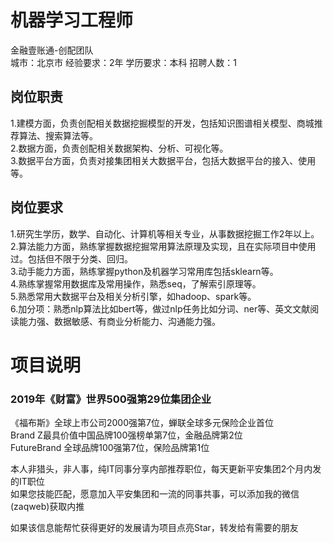# 机器学习工程师
金融壹账通-创配团队  
城市：北京市 经验要求：2年 学历要求：本科  招聘人数：1

## 岗位职责
1.建模方面，负责创配相关数据挖掘模型的开发，包括知识图谱相关模型、商城推荐算法、搜索算法等。   
2.数据方面，负责创配相关数据架构、分析、可视化等。   
3.数据平台方面，负责对接集团相关大数据平台，包括大数据平台的接入、使用等。

## 岗位要求
1.研究生学历，数学、自动化、计算机等相关专业，从事数据挖掘工作2年以上。   
2.算法能力方面，熟练掌握数据挖掘常用算法原理及实现，且在实际项目中使用过。包括但不限于分类、回归。   
3.动手能力方面，熟练掌握python及机器学习常用库包括sklearn等。   
4.熟练掌握常用数据库及常用操作，熟悉seq，了解索引原理等。   
5.熟悉常用大数据平台及相关分析引擎，如hadoop、spark等。   
6.加分项：熟悉nlp算法比如bert等，做过nlp任务比如分词、ner等、英文文献阅读能力强、数据敏感、有商业分析能力、沟通能力强。

# 项目说明

### 2019年《财富》世界500强第29位集团企业
《福布斯》全球上市公司2000强第7位，蝉联全球多元保险企业首位  
Brand Z最具价值中国品牌100强榜单第7位，金融品牌第2位  
FutureBrand 全球品牌100强第7位，保险品牌第1位

本人非猎头，非人事，纯IT同事分享内部推荐职位，每天更新平安集团2个月内发的IT职位  
如果您技能匹配，愿意加入平安集团和一流的同事共事，可以添加我的微信(zaqweb)获取内推 

如果该信息能帮忙获得更好的发展请为项目点亮Star，转发给有需要的朋友




